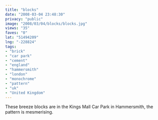 ```yaml
---
title: "blocks"
date: "2008-03-04 23:48:30"
privacy: "public"
image: "2008/03/04/blocks/blocks.jpg"
views: "35"
faves: "0"
lat: "51494209"
lng: "-228824"
tags:
- "brick"
- "car park"
- "cement"
- "england"
- "hammersmith"
- "london"
- "monochrome"
- "pattern"
- "uk"
- "United Kingdom"
---
```

These breeze blocks are in the Kings Mall Car Park in Hammersmith, the pattern is mesmerising.
